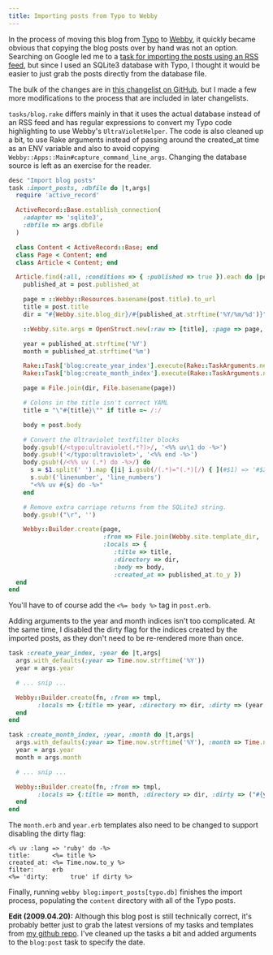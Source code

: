 ```yaml
---
title: Importing posts from Typo to Webby
---
```

In the process of moving this blog from [Typo](http://wiki.github.com/fdv/typo/) to [Webby](http://webby.rubyforge.org/), it quickly became obvious that copying the blog posts over by hand was not an option. Searching on Google led me to a [task for importing the posts using an RSS feed](http://www.locomotivation.com/blog/2008/11/21/migrating-to-webby.html), but since I used an SQLite3 database with Typo, I thought it would be easier to just grab the posts directly from the database file.

The bulk of the changes are in [this changelist on GitHub](http://github.com/kejadlen/the_alpha_newswire/commit/93ad250e9402355de5adcdcad6a36a9586bc0478), but I made a few more modifications to the process that are included in later changelists.

`tasks/blog.rake` differs mainly in that it uses the actual database instead of an RSS feed and has regular expressions to convert my Typo code highlighting to use Webby's `UltraVioletHelper`. The code is also cleaned up a bit, to use Rake arguments instead of passing around the created_at time as an ENV variable and also to avoid copying `Webby::Apps::Main#capture_command_line_args`. Changing the database source is left as an exercise for the reader.

```ruby
desc "Import blog posts"
task :import_posts, :dbfile do |t,args|
  require 'active_record'

  ActiveRecord::Base.establish_connection(
    :adapter => 'sqlite3',
    :dbfile => args.dbfile
  )

  class Content < ActiveRecord::Base; end
  class Page < Content; end
  class Article < Content; end

  Article.find(:all, :conditions => { :published => true }).each do |post|
    published_at = post.published_at

    page = ::Webby::Resources.basename(post.title).to_url
    title = post.title
    dir = "#{Webby.site.blog_dir}/#{published_at.strftime('%Y/%m/%d')}"

    ::Webby.site.args = OpenStruct.new(:raw => [title], :page => page, :title => title, :dir => '')

    year = published_at.strftime('%Y')
    month = published_at.strftime('%m')

    Rake::Task['blog:create_year_index'].execute(Rake::TaskArguments.new([:year], [year]))
    Rake::Task['blog:create_month_index'].execute(Rake::TaskArguments.new([:year, :month], [year, month]))

    page = File.join(dir, File.basename(page))

    # Colons in the title isn't correct YAML
    title = "\"#{title}\"" if title =~ /:/

    body = post.body

    # Convert the Ultraviolet textfilter blocks
    body.gsub!(/<typo:ultraviolet(.*?)>/, '<%% uv\1 do -%>')
    body.gsub!('</typo:ultraviolet>', '<%% end -%>')
    body.gsub!(/<%% uv (.*) do -%>/) do
      s = $1.split(' ').map {|i| i.gsub(/(.*)="(.*)[/) { ](#$1) => '#$2'" }}.join(', ')
      s.sub!('linenumber', 'line_numbers')
      "<%% uv #{s} do -%>"
    end

    # Remove extra carriage returns from the SQLite3 string.
    body.gsub!("\r", '')

    Webby::Builder.create(page,
                          :from => File.join(Webby.site.template_dir, 'blog', 'post.erb'),
                          :locals => {
                             :title => title,
                             :directory => dir,
                             :body => body,
                             :created_at => published_at.to_y })
  end
end
```

You'll have to of course add the `<%= body %>` tag in `post.erb`.

Adding arguments to the year and month indices isn't too complicated. At the same time, I disabled the dirty flag for the indices created by the imported posts, as they don't need to be re-rendered more than once.

```ruby
task :create_year_index, :year do |t,args|
  args.with_defaults(:year => Time.now.strftime('%Y'))
  year = args.year

  # ... snip ...

  Webby::Builder.create(fn, :from => tmpl,
        :locals => {:title => year, :directory => dir, :dirty => (year == Time.now.strftime('%Y'))})
  end
end
```

```ruby
task :create_month_index, :year, :month do |t,args|
  args.with_defaults(:year => Time.now.strftime('%Y'), :month => Time.now.strftime('%m'))
  year = args.year
  month = args.month

  # ... snip ...

  Webby::Builder.create(fn, :from => tmpl,
        :locals => {:title => month, :directory => dir, :dirty => ("#{year}.#{month}" == Time.now.strftime('%Y.%m'))})
  end
end
```

The `month.erb` and `year.erb` templates also need to be changed to support disabling the dirty flag:

```erb
<% uv :lang => 'ruby' do -%>
title:      <%= title %>
created_at: <%= Time.now.to_y %>
filter:     erb
<%= 'dirty:      true' if dirty %>
```

Finally, running `webby blog:import_posts[typo.db]` finishes the import process, populating the `content` directory with all of the Typo posts.

**Edit (2009.04.20):** Although this blog post is still technically correct, it's probably better just to grab the latest versions of my tasks and templates from [my github repo](http://github.com/kejadlen/the_alpha_newswire/tree/master). I've cleaned up the tasks a bit and added arguments to the `blog:post` task to specify the date.

